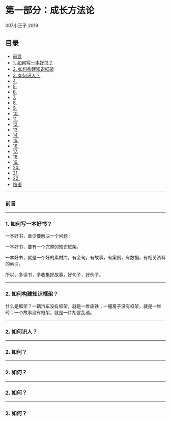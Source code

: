 # 第一部分：成长方法论

007小王子 2019

## 目录


* [前言](#前言)
* [1. 如何写一本好书？](#1-如何写一本好书？)
* [2. 如何构建知识框架](#2-如何构建知识框架？)
* [3. 如何识人？](#3-如何识人)
* [4. ](#4-)
* [5. ](#5-)
* [6. ](#6-)
* [7. ](#7-)
* [8. ](#8-)
* [9. ](#9-)
* [10. ](#10-)
* [11. ](#11-)
* [12. ](#12-)
* [13. ](#13-)
* [14. ](#14-)
* [15. ](#15-)
* [16. ](#16-)
* [17. ](#17-)
* [18. ](#18-)
* [19. ](#19-)
* [20. ](#20-)
* [21. ](#21-)
* [22. ](#22-)
* [结语](#结语)


-----

### 前言








-----

### 1. 如何写一本好书？

一本好书，至少要解决一个问题！

一本好书，要有一个完整的知识框架。

一本好书，就是一个好的素材库，有金句，有故事，有案例，有数据，有相关资料的索引。

所以，多读书，多收集好故事，好句子，好例子。


-----

### 2. 如何构建知识框架？

什么是框架？一辆汽车没有框架，就是一堆废铁；一幢房子没有框架，就是一堆砖；一个故事没有框架，就是一片胡言乱语。



-----

### 2. 如何识人？






-----

### 2. 如何？







-----

### 2. 如何？








-----

### 2. 如何？









-----

### 2. 如何？

